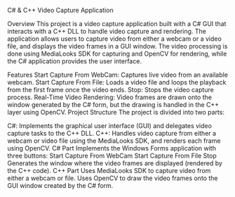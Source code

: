 C# & C++ Video Capture Application

Overview
This project is a video capture application built with a C# GUI that interacts with a C++ DLL to handle video capture and rendering. The application allows users to capture video from either a webcam or a video file, and displays the video frames in a GUI window. The video processing is done using MediaLooks SDK for capturing and OpenCV for rendering, while the C# application provides the user interface.

Features
Start Capture From WebCam: Captures live video from an available webcam.
Start Capture From File: Loads a video file and loops the playback from the first frame once the video ends.
Stop: Stops the video capture process.
Real-Time Video Rendering: Video frames are drawn onto the window generated by the C# form, but the drawing is handled in the C++ layer using OpenCV.
Project Structure
The project is divided into two parts:

C#: Implements the graphical user interface (GUI) and delegates video capture tasks to the C++ DLL.
C++: Handles video capture from either a webcam or video file using the MediaLooks SDK, and renders each frame using OpenCV.
C# Part
Implements the Windows Forms application with three buttons:
Start Capture From WebCam
Start Capture From File
Stop
Generates the window where the video frames are displayed (rendered by the C++ code).
C++ Part
Uses MediaLooks SDK to capture video from either a webcam or file.
Uses OpenCV to draw the video frames onto the GUI window created by the C# form.
